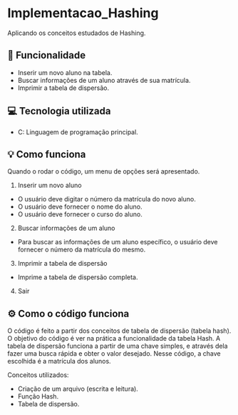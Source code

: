 # Implementacao_Hashing
 Aplicando os conceitos estudados de Hashing.

 ## 🚀 Funcionalidade
- Inserir um novo aluno na tabela.
- Buscar informações de um aluno através de sua matrícula.
- Imprimir a tabela de dispersão.

## 💻 Tecnologia utilizada
- C: Linguagem de programação principal.

## 💡 Como funciona
Quando o rodar o código, um menu de opções será apresentado.
1. Inserir um novo aluno
- O usuário deve digitar o número da matrícula do novo aluno.
- O usuário deve fornecer o nome do aluno.
- O usuário deve fornecer o curso do aluno.

2. Buscar informações de um aluno
- Para buscar as informações de um aluno específico, o usuário deve fornecer o número da matrícula do mesmo.
 
3. Imprimir a tabela de dispersão
- Imprime a tabela de dispersão completa.

4. Sair
 
## ⚙ Como o código funciona

O código é feito a partir dos conceitos de tabela de dispersão (tabela hash). O objetivo do código é ver na prática a funcionalidade da tabela Hash. 
A tabela de dispersão funciona a partir de uma chave simples, e através dela fazer uma busca rápida e obter o valor desejado. 
Nesse código, a chave escolhida é a matrícula dos alunos.

Conceitos utilizados:
- Criação de um arquivo (escrita e leitura).
- Função Hash.
- Tabela de dispersão.
